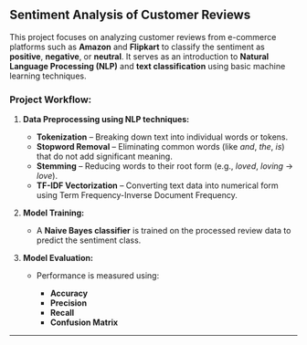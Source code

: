 ## Sentiment Analysis of Customer Reviews

This project focuses on analyzing customer reviews from e-commerce platforms such as **Amazon** and **Flipkart** to classify the sentiment as **positive**, **negative**, or **neutral**. It serves as an introduction to **Natural Language Processing (NLP)** and **text classification** using basic machine learning techniques.

###  Project Workflow:

1. **Data Preprocessing using NLP techniques:**

   * **Tokenization** – Breaking down text into individual words or tokens.
   * **Stopword Removal** – Eliminating common words (like *and*, *the*, *is*) that do not add significant meaning.
   * **Stemming** – Reducing words to their root form (e.g., *loved*, *loving* → *love*).
   * **TF-IDF Vectorization** – Converting text data into numerical form using Term Frequency-Inverse Document Frequency.

2. **Model Training:**

   * A **Naive Bayes classifier** is trained on the processed review data to predict the sentiment class.

3. **Model Evaluation:**

   * Performance is measured using:

     * **Accuracy**
     * **Precision**
     * **Recall**
     * **Confusion Matrix**

---

